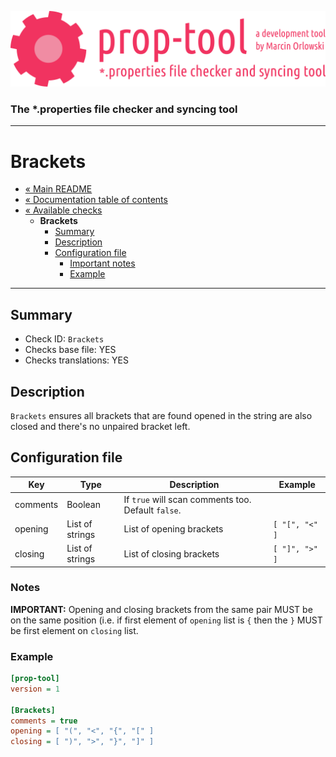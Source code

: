 ![prop-tool logo](../../artwork/prop-tool-logo.png)

### The *.properties file checker and syncing tool ###

---

# Brackets #

* [« Main README](../../README.md)
* [« Documentation table of contents](../README.md)
* [« Available checks](README.md)
  * **Brackets**
    * [Summary](#summary)
    * [Description](#description)
    * [Configuration file](#configuration-file)
      * [Important notes](#notes)
      * [Example](#example)

---

## Summary ##

* Check ID: `Brackets`
* Checks base file: YES
* Checks translations: YES

## Description ##

`Brackets` ensures all brackets that are found opened in the string are also closed and there's no unpaired bracket left.

## Configuration file ##

| Key      | Type      | Description | Example |
|----------|-----------|-------------|---------|
| comments | Boolean | If `true` will scan comments too. Default `false`. |   | 
| opening  | List of strings | List of opening brackets | `[ "[", "<" ]` |
| closing  | List of strings | List of closing brackets | `[ "]", ">" ]` |

### Notes ###

**IMPORTANT:** Opening and closing brackets from the same pair MUST be on the same position (i.e. if first element of `opening` list
is `{` then the `}` MUST be first element on `closing` list.

### Example ###

```ini
[prop-tool]
version = 1

[Brackets]
comments = true
opening = [ "(", "<", "{", "[" ]
closing = [ ")", ">", "}", "]" ]
```
